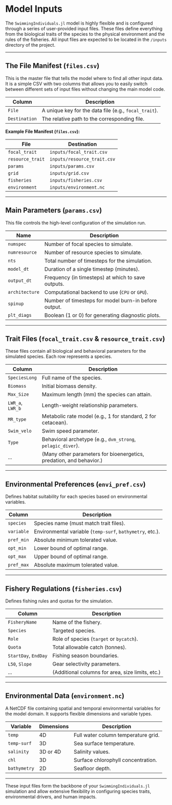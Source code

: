 # Model Inputs

The `SwimmingIndividuals.jl` model is highly flexible and is configured through a series of user-provided input files. These files define everything from the biological traits of the species to the physical environment and the rules of the fisheries. All input files are expected to be located in the `/inputs` directory of the project.

---

## The File Manifest (`files.csv`)

This is the master file that tells the model where to find all other input data. It is a simple CSV with two columns that allows you to easily switch between different sets of input files without changing the main model code.

| Column     | Description                                               |
|------------|-----------------------------------------------------------|
| `File`     | A unique key for the data file (e.g., `focal_trait`).     |
| `Destination` | The relative path to the corresponding file.           |

**Example File Manifest (`files.csv`):**

| File           | Destination                    |
|----------------|--------------------------------|
| `focal_trait`  | `inputs/focal_trait.csv`       |
| `resource_trait` | `inputs/resource_trait.csv` |
| `params`       | `inputs/params.csv`            |
| `grid`         | `inputs/grid.csv`              |
| `fisheries`    | `inputs/fisheries.csv`         |
| `environment`  | `inputs/environment.nc`        |

---

## Main Parameters (`params.csv`)

This file controls the high-level configuration of the simulation run.

| Name        | Description                                               |
|-------------|-----------------------------------------------------------|
| `numspec`   | Number of focal species to simulate.                      |
| `numresource` | Number of resource species to simulate.                |
| `nts`       | Total number of timesteps for the simulation.            |
| `model_dt`  | Duration of a single timestep (minutes).                 |
| `output_dt` | Frequency (in timesteps) at which to save outputs.       |
| `architecture` | Computational backend to use (`CPU` or `GPU`).        |
| `spinup`    | Number of timesteps for model burn-in before output.     |
| `plt_diags` | Boolean (1 or 0) for generating diagnostic plots.         |

---

## Trait Files (`focal_trait.csv` & `resource_trait.csv`)

These files contain all biological and behavioral parameters for the simulated species. Each row represents a species.

| Column       | Description                                               |
|--------------|-----------------------------------------------------------|
| `SpeciesLong`| Full name of the species.                                 |
| `Biomass`    | Initial biomass density.                                  |
| `Max_Size`   | Maximum length (mm) the species can attain.              |
| `LWR_a`, `LWR_b` | Length-weight relationship parameters.               |
| `MR_type`    | Metabolic rate model (e.g., 1 for standard, 2 for cetacean). |
| `Swim_velo`  | Swim speed parameter.                                     |
| `Type`       | Behavioral archetype (e.g., `dvm_strong`, `pelagic_diver`). |
| ...          | (Many other parameters for bioenergetics, predation, and behavior.) |

---

## Environmental Preferences (`envi_pref.csv`)

Defines habitat suitability for each species based on environmental variables.

| Column     | Description                                               |
|------------|-----------------------------------------------------------|
| `species`  | Species name (must match trait files).                    |
| `variable` | Environmental variable (`temp-surf`, `bathymetry`, etc.). |
| `pref_min` | Absolute minimum tolerated value.                         |
| `opt_min`  | Lower bound of optimal range.                             |
| `opt_max`  | Upper bound of optimal range.                             |
| `pref_max` | Absolute maximum tolerated value.                         |

---

## Fishery Regulations (`fisheries.csv`)

Defines fishing rules and quotas for the simulation.

| Column        | Description                                               |
|---------------|-----------------------------------------------------------|
| `FisheryName` | Name of the fishery.                                      |
| `Species`     | Targeted species.                                         |
| `Role`        | Role of species (`target` or `bycatch`).                 |
| `Quota`       | Total allowable catch (tonnes).                           |
| `StartDay`, `EndDay` | Fishing season boundaries.                         |
| `L50`, `Slope`| Gear selectivity parameters.                              |
| ...           | (Additional columns for area, size limits, etc.)         |

---

## Environmental Data (`environment.nc`)

A NetCDF file containing spatial and temporal environmental variables for the model domain. It supports flexible dimensions and variable types.

| Variable     | Dimensions | Description                                   |
|--------------|------------|-----------------------------------------------|
| `temp`       | 4D         | Full water column temperature grid.           |
| `temp-surf`  | 3D         | Sea surface temperature.                      |
| `salinity`   | 3D or 4D   | Salinity values.                              |
| `chl`        | 3D         | Surface chlorophyll concentration.            |
| `bathymetry` | 2D         | Seafloor depth.                               |

---

These input files form the backbone of your `SwimmingIndividuals.jl` simulation and allow extensive flexibility in configuring species traits, environmental drivers, and human impacts.
